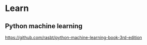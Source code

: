# Learn

## Python machine learning
https://github.com/rasbt/python-machine-learning-book-3rd-edition
